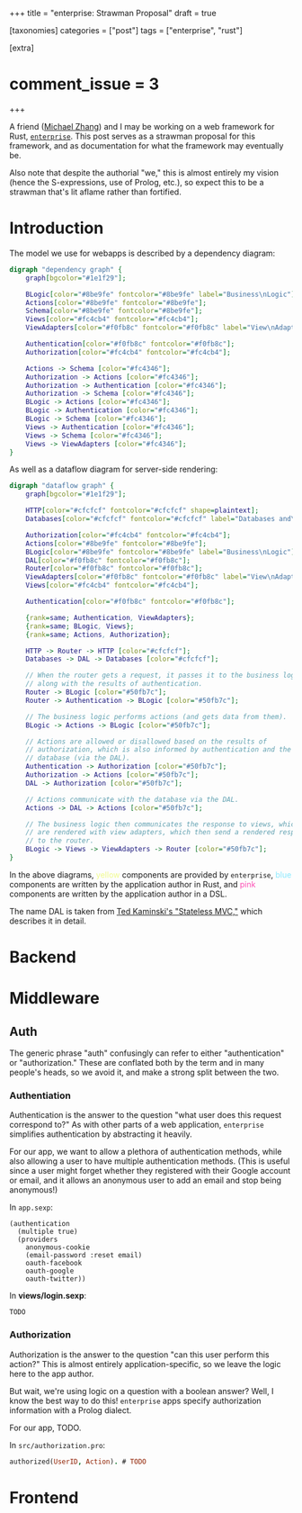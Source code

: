 +++
title = "enterprise: Strawman Proposal"
draft = true

[taxonomies]
categories = ["post"]
tags = ["enterprise", "rust"]

[extra]
# comment_issue = 3
+++

A friend ([Michael Zhang](https://iptq.io/)) and I may be working on a web framework for Rust, [`enterprise`](https://crates.io/crates/enterprise). This post serves as a strawman proposal for this framework, and as documentation for what the framework may eventually be.

Also note that despite the authorial "we," this is almost entirely my vision (hence the S-expressions, use of Prolog, etc.), so expect this to be a strawman that's lit aflame rather than fortified.

Introduction
============

The model we use for webapps is described by a dependency diagram:

```dot
digraph "dependency graph" {
	graph[bgcolor="#1e1f29"];

	BLogic[color="#8be9fe" fontcolor="#8be9fe" label="Business\nLogic"];
	Actions[color="#8be9fe" fontcolor="#8be9fe"];
	Schema[color="#8be9fe" fontcolor="#8be9fe"];
	Views[color="#fc4cb4" fontcolor="#fc4cb4"];
	ViewAdapters[color="#f0fb8c" fontcolor="#f0fb8c" label="View\nAdapters"];

	Authentication[color="#f0fb8c" fontcolor="#f0fb8c"];
	Authorization[color="#fc4cb4" fontcolor="#fc4cb4"];

	Actions -> Schema [color="#fc4346"];
	Authorization -> Actions [color="#fc4346"];
	Authorization -> Authentication [color="#fc4346"];
	Authorization -> Schema [color="#fc4346"];
	BLogic -> Actions [color="#fc4346"];
	BLogic -> Authentication [color="#fc4346"];
	BLogic -> Schema [color="#fc4346"];
	Views -> Authentication [color="#fc4346"];
	Views -> Schema [color="#fc4346"];
	Views -> ViewAdapters [color="#fc4346"];
}
```

As well as a dataflow diagram for server-side rendering:

```dot
digraph "dataflow graph" {
	graph[bgcolor="#1e1f29"];

	HTTP[color="#cfcfcf" fontcolor="#cfcfcf" shape=plaintext];
	Databases[color="#cfcfcf" fontcolor="#cfcfcf" label="Databases and\nExternal Services" shape=plaintext];

	Authorization[color="#fc4cb4" fontcolor="#fc4cb4"];
	Actions[color="#8be9fe" fontcolor="#8be9fe"];
	BLogic[color="#8be9fe" fontcolor="#8be9fe" label="Business\nLogic"];
	DAL[color="#f0fb8c" fontcolor="#f0fb8c"];
	Router[color="#f0fb8c" fontcolor="#f0fb8c"];
	ViewAdapters[color="#f0fb8c" fontcolor="#f0fb8c" label="View\nAdapters"];
	Views[color="#fc4cb4" fontcolor="#fc4cb4"];

	Authentication[color="#f0fb8c" fontcolor="#f0fb8c"];

	{rank=same; Authentication, ViewAdapters};
	{rank=same; BLogic, Views};
	{rank=same; Actions, Authorization};

	HTTP -> Router -> HTTP [color="#cfcfcf"];
	Databases -> DAL -> Databases [color="#cfcfcf"];

	// When the router gets a request, it passes it to the business logic,
	// along with the results of authentication.
	Router -> BLogic [color="#50fb7c"];
	Router -> Authentication -> BLogic [color="#50fb7c"];

	// The business logic performs actions (and gets data from them).
	BLogic -> Actions -> BLogic [color="#50fb7c"];

	// Actions are allowed or disallowed based on the results of
	// authorization, which is also informed by authentication and the
	// database (via the DAL).
	Authentication -> Authorization [color="#50fb7c"];
	Authorization -> Actions [color="#50fb7c"];
	DAL -> Authorization [color="#50fb7c"];

	// Actions communicate with the database via the DAL.
	Actions -> DAL -> Actions [color="#50fb7c"];

	// The business logic then communicates the response to views, which
	// are rendered with view adapters, which then send a rendered response
	// to the router.
	BLogic -> Views -> ViewAdapters -> Router [color="#50fb7c"];
}
```

In the above diagrams, <span style="color: #f0fb8c">yellow</span> components are provided by `enterprise`, <span style="color: #8be9fe">blue</span> components are written by the application author in Rust, and <span style="color: #fc4cb4">pink</span> components are written by the application author in a DSL.

The name DAL is taken from [Ted Kaminski's "Stateless MVC,"](https://www.tedinski.com/2018/09/11/stateless-mvc.html) which describes it in detail.

Backend
=======

Middleware
==========

Auth
----

The generic phrase "auth" confusingly can refer to either "authentication" or "authorization." These are conflated both by the term and in many people's heads, so we avoid it, and make a strong split between the two.

### Authentiation

Authentication is the answer to the question "what user does this request correspond to?" As with other parts of a web application, `enterprise` simplifies authentication by abstracting it heavily.

For our app, we want to allow a plethora of authentication methods, while also allowing a user to have multiple authentication methods. (This is useful since a user might forget whether they registered with their Google account or email, and it allows an anonymous user to add an email and stop being anonymous!)

In `app.sexp`:

```
(authentication
  (multiple true)
  (providers
    anonymous-cookie
    (email-password :reset email)
    oauth-facebook
    oauth-google
    oauth-twitter))
```

In **views/login.sexp**:

```
TODO
```

### Authorization

Authorization is the answer to the question "can this user perform this action?" This is almost entirely application-specific, so we leave the logic here to the app author.

But wait, we're using logic on a question with a boolean answer? Well, I know the best way to do this! `enterprise` apps specify authorization information with a Prolog dialect.

For our app, TODO.

In `src/authorization.pro`:

```pro
authorized(UserID, Action). # TODO
```

Frontend
========
